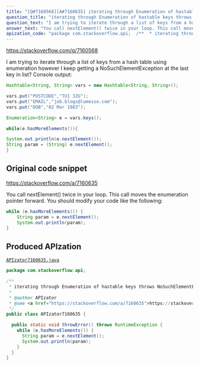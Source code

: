 ```yaml
---
title: "[Q#7160568][A#7160635] iterating through Enumeration of hastable keys throws NoSuchElementException error"
question_title: "iterating through Enumeration of hastable keys throws NoSuchElementException error"
question_text: "I am trying to iterate through a list of keys from a hash table  using enumeration however I keep getting a NoSuchElementException at the last key in list? Console output:"
answer_text: "You call nextElement() twice in your loop. This call moves the enumeration pointer forward.  You should modify your code like the following:"
apization_code: "package com.stackoverflow.api;  /**  * iterating through Enumeration of hastable keys throws NoSuchElementException error  *  * @author APIzator  * @see <a href=\"https://stackoverflow.com/a/7160635\">https://stackoverflow.com/a/7160635</a>  */ public class APIzator7160635 {    public static void throwError() throws RuntimeException {     while (e.hasMoreElements()) {       String param = e.nextElement();       System.out.println(param);     }   } }"
---
```


https://stackoverflow.com/q/7160568

I am trying to iterate through a list of keys from a hash table  using enumeration however I keep getting a NoSuchElementException at the last key in list?
Console output:


```java
Hashtable<String, String> vars = new Hashtable<String, String>();

vars.put("POSTCODE","TU1 3ZU");
vars.put("EMAIL","job.blogs@lumesse.com");
vars.put("DOB","02 Mar 1983");

Enumeration<String> e = vars.keys();

while(e.hasMoreElements()){

System.out.println(e.nextElement());
String param = (String) e.nextElement();
}
```


## Original code snippet

https://stackoverflow.com/a/7160635

You call nextElement() twice in your loop. This call moves the enumeration pointer forward. 
You should modify your code like the following:

```java
while (e.hasMoreElements()) {
    String param = e.nextElement();
    System.out.println(param);
}
```

## Produced APIzation

[`APIzator7160635.java`](https://github.com/pasqualesalza/apization-temp-data/raw/master/apizations/java/APIzator7160635.java)

```java
package com.stackoverflow.api;

/**
 * iterating through Enumeration of hastable keys throws NoSuchElementException error
 *
 * @author APIzator
 * @see <a href="https://stackoverflow.com/a/7160635">https://stackoverflow.com/a/7160635</a>
 */
public class APIzator7160635 {

  public static void throwError() throws RuntimeException {
    while (e.hasMoreElements()) {
      String param = e.nextElement();
      System.out.println(param);
    }
  }
}

```